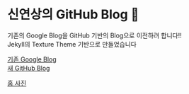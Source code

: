 # 신연상의 GitHub Blog 🌟
기존의 Google Blog을 GitHub 기반의 Blog으로 이전하려 합니다!!   
Jekyll의 Texture Theme 기반으로 만들었습니다

[기존 Google Blog][Google-blog]  
[새 GitHub Blog][Github-blog]

[홈 사진](https://imgur.com/RQ5QMR0)

[Google-blog]: https://yxxshin-study.blogspot.com/
[Github-blog]: https://yxxshin.github.io/